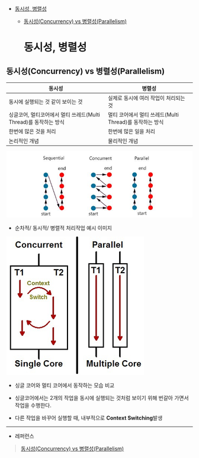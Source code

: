 - [동시성, 병렬성](#동시성-병렬성)
  
  - [동시성(Concurrency) vs 병렬성(Parallelism)](#동시성concurrency-vs-병렬성parallelism)
    
    # 동시성, 병렬성

## 동시성(Concurrency) vs 병렬성(Parallelism)

| 동시성                                        | 병렬성                                   |
| ------------------------------------------ | ------------------------------------- |
| 동시에 실행되는 것 같이 보이는 것                        | 실제로 동시에 여러 작업이 처리되는 것                 |
| 싱글코어, 멀티코어에서 멀티 쓰레드(Multi Thread)를 동작하는 방식 | 멀티 코어에서 멀티 쓰레드(Multi Thread)를 동작하는 방식 |
| 한번에 많은 것을 처리                               | 한번에 많은 일을 처리                          |
| 논리적인 개념                                    | 물리적인 개념                               |

![](./image/1.png)

- 순차적/ 동시적/ 병렬적 처리작업 예시 이미지

![](./image/2.png)

- 싱글 코어와 멀티 코어에서 동작하는 모습 비교

- 싱글코어에서는 2개의 작업을 동시에 실행되는 것처럼 보이기 위해 번갈아 가면서 작업을 수행한다.

- 다른 작업을 바꾸어 실행할 때, 내부적으로 **Context Switching**발생

---

- 레퍼런스

> [동시성(Concurrency) vs 병렬성(Parallelism)](https://seamless.tistory.com/42)

